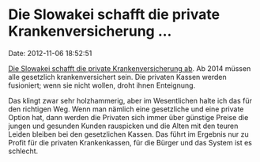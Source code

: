 Die Slowakei schafft die private Krankenversicherung \...
=========================================================

Date: 2012-11-06 18:52:51

[Die Slowakei schafft die private Krankenversicherung
ab](http://www.dradio.de/dlf/sendungen/wirtschaftundgesellschaft/1910673/).
Ab 2014 müssen alle gesetzlich krankenversichert sein. Die privaten
Kassen werden fusioniert; wenn sie nicht wollen, droht ihnen Enteignung.

Das klingt zwar sehr holzhammerig, aber im Wesentlichen halte ich das
für den richtigen Weg. Wenn man nämlich eine gesetzliche und eine
private Option hat, dann werden die Privaten sich immer über günstige
Preise die jungen und gesunden Kunden rauspicken und die Alten mit den
teuren Leiden bleiben bei den gesetzlichen Kassen. Das führt im Ergebnis
nur zu Profit für die privaten Krankenkassen, für die Bürger und das
System ist es schlecht.

